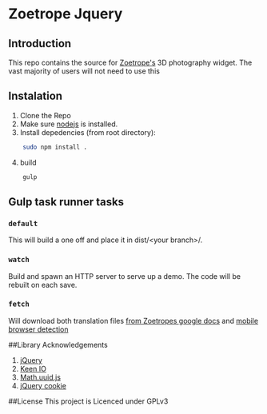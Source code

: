 # Zoetrope Jquery

## Introduction
This repo contains the source for [Zoetrope's](http://zoetrope.io) 3D photography widget. The vast majority of users will not need to use this

## Instalation

1. Clone the Repo
2. Make sure [nodejs](http://nodejs.org/download/) is installed.
3. Install depedencies (from root directory):
```bash
	sudo npm install .
```
4. build
```bash
	gulp
```

## Gulp task runner tasks

### `default`
This will build a one off and place it in dist/&lt;your branch&gt;/.

### `watch`
Build and spawn an HTTP server to serve up a demo. The code will be rebuilt on each save.

### `fetch`
Will download both translation files [from Zoetropes google docs](http://zoetrope.io/tech-blog/javascript-translations-google-drive-forms-and-gulpjs) and [mobile browser detection](http://detectmobilebrowsers.com/)

##Library Acknowledgements
1. [jQuery](http://jquery.com/)
2. [Keen IO](https://github.com/keenlabs/keen-js)
3. [Math.uuid.js](http://c4se.sakura.ne.jp/profile/ne.html)
4. [jQuery cookie](https://github.com/carhartl/jquery-cookie)

##License
This project is Licenced under GPLv3